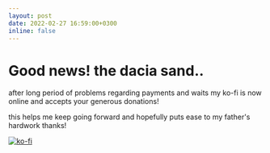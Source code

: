 ```yaml
---
layout: post
date: 2022-02-27 16:59:00+0300
inline: false
---
```


# Good news! the dacia sand..

after long period of problems regarding payments and waits my ko-fi is now online and accepts your generous donations!

this helps me keep going forward and hopefully puts ease to my father's hardwork
thanks!

[![ko-fi](https://ko-fi.com/img/githubbutton_sm.svg)](https://ko-fi.com/S6S1IWSJQ)
